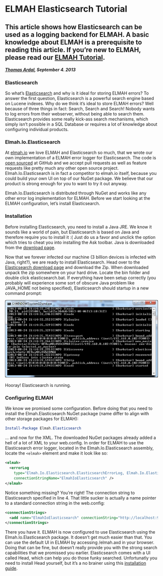 # ELMAH Elasticsearch Tutorial

## This article shows how Elasticsearch can be used as a logging backend for ELMAH. A basic knowledge about ELMAH is a prerequisite to reading this article. If you’re new to ELMAH, please read our [ELMAH Tutorial](http://blog.elmah.io/elmah-tutorial).

##### [Thomas Ardal](http://elmah.io/about/), September 4. 2013

### Elasticsearch

So what’s [Elasticsearch](http://www.elasticsearch.org/) and why is it ideal for storing ELMAH errors? To answer the first question, Elasticsearch is a powerful search engine based on Lucene indexes. Why do we think it’s ideal to store ELMAH errors? Well because of three things in fact: Search, Search and Search! Nobody wants to log errors from their webserver, without being able to search them. Elasticsearch provides some really kick-ass search mechanisms, which simply isn’t possible in a SQL Database or requires a lot of knowledge about configuring individual products.

### Elmah.Io.Elasticsearch

At [elmah.io](http://elmah.io/) we love ELMAH and Elasticsearch so much, that we wrote our own implementation of a ELMAH error logger for Elasticsearch. The code is [open sourced](https://github.com/elmahio/Elmah.Io.Elasticsearch) at GitHub and we accept pull requests as well as feature requests like pretty much any other open source project. Elmah.Io.Elasticsearch is in fact a competitor to elmah.io itself, because you could build your own UI on top of our NuGet package. We believe that our product is strong enough for you to want to try it out anyway.

Elmah.Io.Elasticsearch is distributed through NuGet and works like any other error log implementation for ELMAH. Before we start looking at the ELMAH configuration, let’s install Elasticsearch.

### Installation

Before installing Elasticsearch, you need to install a Java JRE. We know it sounds like a world of pain, but Elasticsearch is based on Java and therefore require you to install it :( Just do us a favor and unclick the option which tries to cheat you into installing the Ask toolbar. Java is downloaded from the [download page](http://java.com/en/download/manual.jsp).

Now that we forever infected our machine (3 billion devices is infected with Java, right?), we are ready to install Elasticsearch. Head over to the [Elasticsearch download page](http://www.elasticsearch.org/download/) and download the Zip. When downloaded unpack the zip somewhere on your hard drive. Locate the bin folder and double click elasticsearch.bat. If everything have been setup correctly (you probably will experience some sort of obscure Java problem like JAVA_HOME not being specified), Elasticsearch should startup in a new command prompt:

![Elasticsearch](/images/2013/09/elasticsearch.png)

Hooray! Elasticsearch is running.

### Configuring ELMAH

We know we promised some configuration. Before doing that you need to install the Elmah.Elasticsearch NuGet package (name differ to align with other storage packages for ELMAH):

```powershell
Install-Package Elmah.Elasticsearch
```

... and now for the XML. The downloaded NuGet packages already added a hell of a lot of XML to your web.config. In order for ELMAH to use the Elasticsearch error logger, located in the Elmah.Io.Elasticsearch assembly, locate the `<elmah>` element and make it look like so:

```xml
<elmah>
  <errorLog
    type="Elmah.Io.Elasticsearch.ElasticsearchErrorLog, Elmah.Io.Elasticsearch"
    connectionStringName="ElmahIoElasticsearch" />
</elmah>
```

Notice something missing? You’re right! The connection string to Elasticsearch specified in line 4. That little sucker is actually a name pointer to a standard connection string in the web.config:

```xml
<connectionStrings>
  <add name="ElmahIoElasticsearch" connectionString="http://localhost:9200"/>
</connectionStrings>
```

There you have it. ELMAH is now configured to use Elasticsearch using the Elmah.Io.Elasticsearch package. It doesn’t get much easier than that. You can use the default UI in ELMAH by accessing /elmah.axd in your browser. Doing that can be fine, but doesn’t really provide you with the strong search capabilities that we promissed you earlier. Elasticsearch comes with a UI called Head, which can help you do those funky searched. Unfortunatly you need to install Head yourself, but it’s a no brainer using this [installation guide](http://mobz.github.io/elasticsearch-head/).